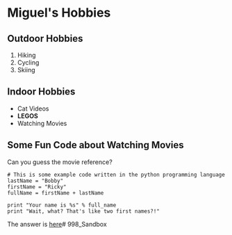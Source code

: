 # Miguel's Hobbies

## Outdoor Hobbies
1. Hiking
2. Cycling
3. Skiing

## Indoor Hobbies
* Cat Videos
* **LEGOS**
* Watching Movies

## Some Fun Code about Watching Movies
Can you guess the movie reference?
```
# This is some example code written in the python programming language
lastName = "Bobby"
firstName = "Ricky"
fullName = firstName + lastName

print "Your name is %s" % full_name
print "Wait, what? That's like two first names?!"
```
The answer is [here](https://en.wikipedia.org/wiki/Talladega_Nights:_The_Ballad_of_Ricky_Bobby)# 998_Sandbox
